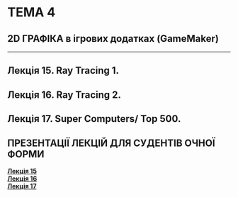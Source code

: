 # **ТЕМА 4**
## **2D ГРАФІКА в ігрових додатках (GameMaker)**
- - -
## **Лекція 15. Ray Tracing 1.**
## **Лекція 16. Ray Tracing 2.**
## **Лекція 17. Super Computers/ Top 500.**

## **ПРЕЗЕНТАЦІЇ ЛЕКЦІЙ ДЛЯ СУДЕНТІВ ОЧНОЇ ФОРМИ**
[**Лекція 15**](/01_LEC_/Modulus_4/2021_CG_Mod_4_Lec_15.pdf)  
[**Лекція 16**](/01_LEC_/Modulus_4/2021_CG_Mod_4_Lec_16.pdf)  
[**Лекція 17**](/01_LEC_/Modulus_4/2021_CG_Mod_4_Lec_17.pdf)  
